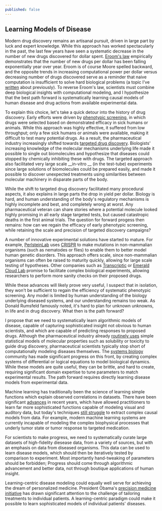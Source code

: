 ```yaml
---
published: false
---
```


## Learning Models of Disease

Modern drug discovery remains an artisanal pursuit, driven in large part by luck and expert knowledge. While this approach has worked spectacularly in the past, the last few years have seen a systematic decrease in the number of new drugs discovered for dollar spent. [Eroom's law](http://blogs.sciencemag.org/pipeline/archives/2012/03/08/erooms_law) empirically demonstrates that the number of new drugs per dollar has been falling exponentially year over year. Eroom is of course Moore spelled backward, and the opposite trends in increasing computational power per dollar versus decreasing number of drugs discovered serve as a reminder that naive computation is insufficient to solve hard biological problems (a topic I've [written](http://rbharath.github.io/the-ferocious-complexity-of-the-cell/) about previously). To reverse Eroom's law, scientists must combine deep biological insights with computational modeling, and I hypothesize that the best path forward is systematically learning causal models of human disease and drug actions from available experimental data. 

To explain this choice, let's take a quick detour into the history of drug discovery. Early efforts were driven by [phenotypic screening](https://en.wikipedia.org/wiki/Phenotypic_screening), in which drugs were selected based on demonstrated efficacy in sick humans or animals. While this approach was highly effective, it suffered from low throughput; only a few sick humans or animals were available, making it difficult to test many potential drugs. As a result, the pharmaceutical
industry increasingly shifted towards [targeted drug discovery](https://en.wikipedia.org/wiki/Drug_discovery). Biologists' increasing knowledge of the molecular mechanisms underlying life made it possible to single out biomolecules and hypothesize that diseases could stopped by chemically inhibiting these with drugs. The targeted approach also facilitated very large scale __in-vitro __ (in the test-tube) experiments since large solutions of biomolecules could be prepared easily, and made it possible to discover unexpected treatments using similarities between molecular machinery in disparate parts of the body.

While the shift to targeted drug discovery facilitated many procedural aspects, it also explains in large parts the drop in yield per dollar. Biology is hard, and human understanding of the body's regulatory mechanisms is highly incomplete and best, and completely wrong at worst.
Any pharmaceutical veteran can share stories where a potential molecule looked highly promising in all early stage targeted tests, but caused catastropic deaths in the first animal trials. The question for forward progess then remains: how can we regain the efficacy of early phenotypic
screening, while retaining the scale and precision of targeted discovery campaigns?

A number of innovative experimental solutions have started to mature. For example, [PerlsteinLab](http://www.plab.co/) uses [CRISPR](https://en.wikipedia.org/wiki/CRISPR) to make mutations in non-mammalian organisms (such as nematodes or flies) to enable them to better model human genetic disorders. This approach offers scale, since non-mammalian organisms can often be raised to maturity quickly, allowing for large scale testing of hypotheses. Other companies such as [Transcriptic](https://www.transcriptic.com/) or [Emerald Cloud Lab](http://emeraldcloudlab.com/) promise to facilitate complex biological experiments, allowing researchers to perform more sanity checks on their proposed drugs.

While these advances will likely prove very useful, I suspect that in isolation, they won't be sufficient to regain the efficiency of systematic phenotypic screening. Any model is limited by human understanding of the biology underlying diseased systems, and our understanding remains too weak. As Donald Rumsfeld famously noted, it's hard to plan for unknown unknowns, in life and in drug discovery. What then is the path forward?

I propose that we need to systematically learn algorithmic models of disease, capable of capturing sophisticated insight not obvious to human scientists, and which are capable of predicting responses to proposed drugs. Although the pharmaceutical industry already [routinely uses](https://en.wikipedia.org/wiki/Quantitative_structure%E2%80%93activity_relationship)
simple statistical models of molecular properties such as solubility or toxicity to guide drug discovery, pharmaceutical scientists typically stop short of computationally modeling diseases themselves. The [systems biology](https://en.wikipedia.org/wiki/Systems_biology) community has made significant progress on this front, by creating complex systems of differential or logical equations to model biological dynamics. While these models are quite useful, they can be brittle, and hard to create, requiring significant domain expertise to tune parameters to match experimental results. The path forward requires directly learning disease models from experimental data.

Machine learning has traditionally been the science of learning simple functions which explain observed correlations in datasets. There have been significant [advances](http://rbharath.github.io/machine-learning-for-scientific-datasets/) in recent years, which have allowed practitioners to learn far more sophisticated functions capable of modeling visual and auditory data, but today's techniques [still struggle](http://rbharath.github.io/machine-learning-for-scientific-datasets/) to extract complex causal models from data. For example, modern machine learning systems are currently incapable of modeling the complex biophysical processes that underly tumor state or tumor response to targeted medication.

For scientists to make progress, we need to systematically curate large datasets of high-fidelity diesease data, from a variety of sources, but with an emphasis on data from diseased organisms. This data can be used to learn disease models, which should then be iteratively tested by comparison to experiment. Most importantly hand-tweaking of parameters should be forbidden; Progress should come through algorithmic advancement and better data, not through boutique applications of human insight.

Learning-centric disease modeling could equally well serve for achieving the dream of personalized medicine. President Obama's [precision medicine initiative](https://www.whitehouse.gov/the-press-office/2015/01/30/fact-sheet-president-obama-s-precision-medicine-initiative) has drawn significant attention to the challenge of tailoring treatments to individual patients. A learning-centric paradigm could make it possible to learn sophisticated models of individual patients' diseases.

